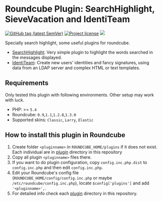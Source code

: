 
# Roundcube Plugin: SearchHighlight, SieveVacation and IdentiTeam

<a href="https://github.com/roundcubevnz/roundcube-plugin-searchhighligh/tags"><img alt="GitHub tag (latest SemVer)" src="https://img.shields.io/github/tag/roundcubevnz/roundcube-plugin-searchhighligh?style=flat-square&logo=github"></a>
<a href="https://github.com/roundcubevnz/roundcube-plugin-searchhighligh/blob/master/COPYING"><img alt="Project license" src="https://img.shields.io/github/license/roundcubevnz/roundcube-plugin-searchhighligh?style=flat-square&"></a>
<a href="https://www.paypal.me/mckaygerhared/5usd" title="Donate to this project using Paypal"><img src="https://img.shields.io/badge/paypal-donate-blue.svg?style=flat-square&logo=paypal" /></a>

Specially search highlight, some useful plugins for roundcube.

* [SearchHighlight](plugins/search_highlight): Very simple plugin to highlight the words searched in the messages displayed.
* [IdentiTeam](plugins/identiteam): Create new users' identities and fancy signatures, using data from an LDAP server and complex HTML or text templates.

## Requirements

Only tested this plugin with following environments. Other setup may work with luck.

- PHP: >= `5.4`
- Roundcube: `0.9`,`1.1`,`1.2.8`,`1.3.0`
- Supported skins: `Classic`, `Larry`, `Elastic`


## How to install this plugin in Roundcube


1. Create folder `<pluginname>` in `ROUNDCUBE_HOME/plugins` if it does not exist. Each individual are in [plugin](plugin) directory in this repository
2. Copy all plugin `<pluginname>` files there.
3. If you want to do plugin configuration, copy `config.inc.php.dist` to `config.inc.php` and then edit `config.inc.php`.
4. Edit your Roundcube's config file (`ROUNDCUBE_HOME/config/config.inc.php` or maybe `/etc/roundcube/config.inc.php`), locate `$config['plugins']` and add `'<pluginname>',`.
5. For detailed info check each [plugin](plugin) directory in this repository.
